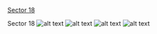 [Sector 18](#sector18)

<a name = "sector18"></a>
Sector 18
![alt text](/images/HAT-P-29_Sector_18/HAT-P-29_Sector_18_a_TimeSeries.png)
![alt text](/images/HAT-P-29_Sector_18/HAT-P-29_Sector_18_b_FoldedLightCurve.png)
![alt text](/images/HAT-P-29_Sector_18/HAT-P-29_Sector_18_b_IndividualTransitsWithFit.png)
![alt text](/images/HAT-P-29_Sector_18/HAT-P-29_Sector_18_c_TimingResiduals.png)


